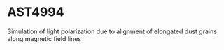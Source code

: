 # AST4994
Simulation of light polarization due to alignment of elongated dust grains along magnetic field lines

